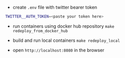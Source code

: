 - create `.env` file with twitter bearer token
```bash
TWITTER__AUTH_TOKEN=<paste your token here>
```

- run containers using docker hub repository
`make redeploy_from_docker_hub`
  
- build and run local containers
`make redeploy_local`

- open `http://localhost:8080` in the browser